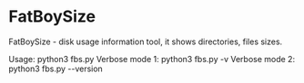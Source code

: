# FatBoySize

FatBoySize - disk usage information tool, it shows directories, files sizes. 
 
Usage:          python3 fbs.py 
Verbose mode 1: python3 fbs.py -v 
Verbose mode 2: python3 fbs.py --version 